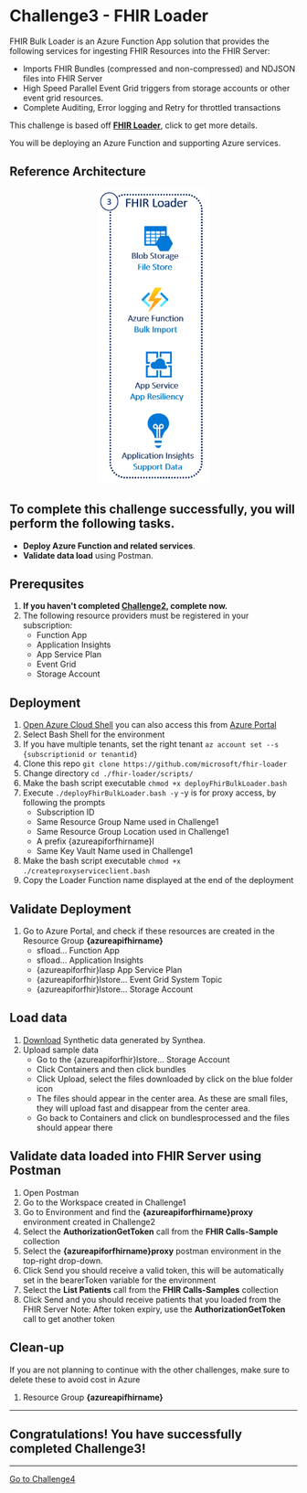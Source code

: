 # Challenge3 - FHIR Loader

FHIR Bulk Loader is an Azure Function App solution that provides the following services for ingesting FHIR Resources into the FHIR Server:
   * Imports FHIR Bundles (compressed and non-compressed) and NDJSON files into FHIR Server
   * High Speed Parallel Event Grid triggers from storage accounts or other event grid resources.
   * Complete Auditing, Error logging and Retry for throttled transactions

This challenge is based off **[FHIR Loader](https://github.com/microsoft/fhir-loader)**, click to get more details.

You will be deploying an Azure Function and supporting Azure services.

## Reference Architecture
<center><img src="../images/fhir-loader.png" width="200"></center>

## To complete this challenge successfully, you will perform the following tasks.

* **Deploy Azure Function and related services**. 
* **Validate data load** using Postman.

## Prerequsites

1. **If you haven't completed [Challenge2](../Challenge2-FHIRProxy/ReadMe.md), complete now.**
2. The following resource providers must be registered in your subscription:
   * Function App
   * Application Insights
   * App Service Plan
   * Event Grid
   * Storage Account

## Deployment
1. [Open Azure Cloud Shell](https://shell.azure.com) you can also access this from [Azure Portal](https://portal.azure.com)
2. Select Bash Shell for the environment 
3. If you have multiple tenants, set the right tenant ```az account set --s {subscriptionid or tenantid}```
4. Clone this repo ```git clone https://github.com/microsoft/fhir-loader```
5. Change directory ```cd ./fhir-loader/scripts/ ```
6. Make the bash script executable ```chmod +x deployFhirBulkLoader.bash ```
7. Execute ```./deployFhirBulkLoader.bash -y``` -y is for proxy access, by following the prompts
   * Subscription ID 
   * Same Resource Group Name used in Challenge1
   * Same Resource Group Location used in Challenge1
   * A prefix {azureapiforfhirname}l
   * Same Key Vault Name used in Challenge1
8. Make the bash script executable ```chmod +x ./createproxyserviceclient.bash```
9. Copy the Loader Function name displayed at the end of the deployment

## Validate Deployment
1. Go to Azure Portal, and check if these resources are created in the Resource Group **{azureapifhirname}**
   * sfload... Function App
   * sfload... Application Insights
   * {azureapiforfhir}lasp App Service Plan
   * {azureapiforfhir}lstore... Event Grid System Topic
   * {azureapiforfhir}lstore... Storage Account

## Load data
1. [Download](../SampleData) Synthetic data generated by Synthea.
2. Upload sample data
   * Go to the {azureapiforfhir}lstore... Storage Account
   * Click Containers and then click bundles
   * Click Upload, select the files downloaded by click on the blue folder icon
   * The files should appear in the center area. As these are small files, they will upload fast and disappear from the center area.
   * Go back to Containers and click on bundlesprocessed and the files should appear there

## Validate data loaded into FHIR Server using Postman
1. Open Postman
2. Go to the Workspace created in Challenge1
3. Go to Environment and find the **{azureapiforfhirname}proxy** environment created in Challenge2
4. Select the **AuthorizationGetToken** call from the **FHIR Calls-Sample** collection 
7. Select the **{azureapiforfhirname}proxy** postman environment in the top-right drop-down. 
8. Click Send you should receive a valid token, this will be automatically set in the bearerToken variable for the environment
9. Select the **List Patients** call from the **FHIR Calls-Samples** collection
10. Click Send and you should receive patients that you loaded from the FHIR Server
Note: After token expiry, use the **AuthorizationGetToken** call to get another token

## Clean-up
If you are not planning to continue with the other challenges, make sure to delete these to avoid cost in Azure
1. Resource Group **{azureapifhirname}**

---

## Congratulations! You have successfully completed Challenge3! 

***

[Go to Challenge4](../Challenge4-FHIRSyncAgent/ReadMe.md)

